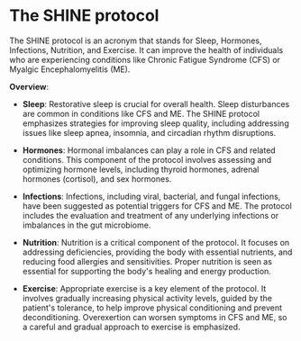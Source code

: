 # The SHINE protocol

The SHINE protocol is an acronym that stands for Sleep, Hormones, Infections, Nutrition, and Exercise. It can improve the health of individuals who are experiencing conditions like Chronic Fatigue Syndrome (CFS) or Myalgic Encephalomyelitis (ME).

**Overview**:

* **Sleep**: Restorative sleep is crucial for overall health. Sleep disturbances are common in conditions like CFS and ME. The SHINE protocol emphasizes strategies for improving sleep quality, including addressing issues like sleep apnea, insomnia, and circadian rhythm disruptions.

* **Hormones**: Hormonal imbalances can play a role in CFS and related conditions. This component of the protocol involves assessing and optimizing hormone levels, including thyroid hormones, adrenal hormones (cortisol), and sex hormones.

* **Infections**: Infections, including viral, bacterial, and fungal infections, have been suggested as potential triggers for CFS and ME. The protocol includes the evaluation and treatment of any underlying infections or imbalances in the gut microbiome.

* **Nutrition**: Nutrition is a critical component of the protocol. It focuses on addressing deficiencies, providing the body with essential nutrients, and reducing food allergies and sensitivities. Proper nutrition is seen as essential for supporting the body's healing and energy production.

* **Exercise**: Appropriate exercise is a key element of the protocol. It involves gradually increasing physical activity levels, guided by the patient's tolerance, to help improve physical conditioning and prevent deconditioning. Overexertion can worsen symptoms in CFS and ME, so a careful and gradual approach to exercise is emphasized.
